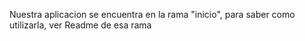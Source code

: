 Nuestra aplicacion se encuentra en la rama "inicio", para saber como utilizarla, ver Readme de esa rama
